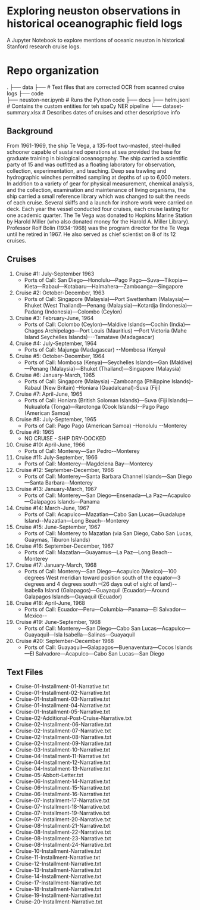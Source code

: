 # Exploring neuston observations in historical oceanographic field logs
A Jupyter Notebook to explore mentions of oceanic neuston in historical Stanford research cruise logs.

# Repo organization
.
├── data
      ├──                        # Text files that are corrected OCR from scanned cruise logs
├── code                   
      ├── neuston-ner.ipynb      # Runs the Python code
├── docs
      ├── helm.jsonl             # Contains the custom entities for teh spaCy NER pipeline
      └── dataset-summary.xlsx   # Describes dates of cruises and other descriptiove info
      
## Background

From 1961-1969, the ship Te Vega, a 135-foot two-masted, steel-hulled schooner capable of sustained operations at sea provided the base for graduate training in biological oceanography. The ship carried a scientific party of 15 and was outfitted as a floating laboratory for observation, collection, experimentation, and teaching. Deep sea trawling and hydrographic winches permitted sampling at depths of up to 6,000 meters. In addition to a variety of gear for physical measurement, chemical analysis, and the collection, examination and maintenance of living organisms, the ship carried a small reference library which was changed to suit the needs of each cruise. Several skiffs and a launch for inshore work were carried on deck. Each year the vessel conducted four cruises, each cruise lasting for one academic quarter. The Te Vega was donated to Hopkins Marine Station by Harold Miller (who also donated money for the Harold A. Miller Library).  Professor Rolf Bolin (1934-1968) was the program director for the Te Vega until he retired in 1967. He also served as chief scientist on 8 of its 12 cruises.


## Cruises

1. Cruise #1:  July-September 1963
    * Ports of Call: San Diego—Honolulu—Pago Pago—Suva—Tikopia—Kieta—Rabaul—Kotabaru—Halmahera—Zamboanga—Singapore
2. Cruise #2: October-December, 1963 
    * Ports of Call: Singapore (Malaysia)—Port Swettenham (Malaysia)—Rhuket (West Thailand)—Penang (Malaysia)—Kotardja (Indonesia)—Padang (Indonesia)—Colombo (Ceylon)
3. Cruise #3: February-June, 1964 
    * Ports of Call: Colombo (Ceylon)—Maldive Islands—Cochin (India)—Chagos Archipelago—Port Louis (Mauritius) —Port Victoria (Mahe Island Seychelles Islands)---Tamatave (Madagascar)
4. Cruise #4: July-September, 1964
    * Ports of Call:  Majunga (Madagascar) --Mombosa (Kenya)
5. Cruise #5: October-December, 1964 
    * Ports of Call:  Mombosa (Kenya)—Seychelles Islands—Gan (Maldive)—Penang (Malaysia)—Bhuket (Thailand)—Singapore (Malaysia)
6. Cruise #6: January-March, 1965
    * Ports of Call:  Singapore (Malaysia) –Zamboanga (Philippine Islands)-Rabaul (New Britain) –Honiara (Guadalcanal)-Suva (Fiji) 
7. Cruise #7: April-June, 1965 
    * Ports of Call:  Honiara (British Soloman Islands)—Suva (Fiji Islands)—Nukualofa (Tonga)—Rarotonga (Cook Islands)--Pago Pago (American Samoa)
8. Cruise #8: July-September, 1965 
    * Ports of Call:  Pago Pago (American Samoa) –Honolulu --Monterey
9. Cruise #9: 1965
    * NO CRUISE - SHIP DRY-DOCKED
10. Cruise #10: April-June, 1966 
    * Ports of Call:  Monterey—San Pedro--Monterey
11. Cruise #11: July-September, 1966
    * Ports of Call:  Monterey—Magdelena Bay—Monterey
12. Cruise #12: September-December, 1966
    * Ports of Call:  Monterey—Santa Barbara Channel Islands—San Diego—Santa Barbara--Monterey
13. Cruise #13: January-March, 1967
    * Ports of Call:  Monterey—San Diego—Ensenada—La Paz—Acapulco—Galapagos Islands—Panama
14. Cruise #14: March-June, 1967
    * Ports of Call:  Acapulco—Mazatlan—Cabo San Lucas—Guadalupe Island--Mazatlan—Long Beach--Monterey
15. Cruise #15: June-September, 1967
    * Ports of Call:  Monterey to Mazatlan (via San Diego, Cabo San Lucas, Guaymas, Tiburon Islands)
16. Cruise #16: September-December, 1967
    * Ports of Call:  Mazatlan—Guayamus—La Paz—Long Beach--Monterey
17. Cruise #17:  January-March, 1968
    * Ports of Call:  Monterey—San Diego—Acapulco (Mexico)—100 degrees West meridian toward position south of the equator—3 degrees and 4 degrees south –(26 days out of sight of land)--Isabella Island (Galapagos)—Guayaquil (Ecuador)—Around Galapagos Islands—Guyaquil (Ecuador)
18. Cruise #18:  April-June, 1968
    * Ports of Call: Ecuador—Peru—Columbia—Panama—El Salvador—Mexico--
19. Cruise #19: June-September, 1968
    * Ports of Call:  Monterey—San Diego—Cabo San Lucas—Acapulco—Guayaquil—Isla Isabella—Salinas--Guayaquil
20. Cruise #20: September-December 1968
    * Ports of Call:  Guayaquil—Galapagos—Buenaventura—Cocos Islands—El Salvadore—Acapulco—Cabo San Lucas—San Diego

## Text Files

* Cruise-01-Installment-01-Narrative.txt
* Cruise-01-Installment-02-Narrative.txt
* Cruise-01-Installment-03-Narrative.txt
* Cruise-01-Installment-04-Narrative.txt
* Cruise-01-Installment-05-Narrative.txt
* Cruise-02-Additional-Post-Cruise-Narrative.txt
* Cruise-02-Installment-06-Narrative.txt
* Cruise-02-Installment-07-Narrative.txt
* Cruise-02-Installment-08-Narrative.txt
* Cruise-02-Installment-09-Narrative.txt
* Cruise-03-Installment-10-Narrative.txt
* Cruise-04-Installment-11-Narrative.txt
* Cruise-04-Installment-12-Narrative.txt
* Cruise-04-Installment-13-Narrative.txt
* Cruise-05-Abbott-Letter.txt
* Cruise-06-Installment-14-Narrative.txt
* Cruise-06-Installment-15-Narrative.txt
* Cruise-06-Installment-16-Narrative.txt
* Cruise-07-Installment-17-Narrative.txt
* Cruise-07-Installment-18-Narrative.txt
* Cruise-07-Installment-19-Narrative.txt
* Cruise-07-Installment-20-Narrative.txt
* Cruise-08-Installment-21-Narrative.txt
* Cruise-08-Installment-22-Narrative.txt
* Cruise-08-Installment-23-Narrative.txt
* Cruise-08-Installment-24-Narrative.txt
* Cruise-10-Installment-Narrative.txt
* Cruise-11-Installment-Narrative.txt
* Cruise-12-Installment-Narrative.txt
* Cruise-13-Installment-Narrative.txt
* Cruise-14-Installment-Narrative.txt
* Cruise-17-Installment-Narrative.txt
* Cruise-18-Installment-Narrative.txt
* Cruise-19-Installment-Narrative.txt
* Cruise-20-Installment-Narrative.txt

